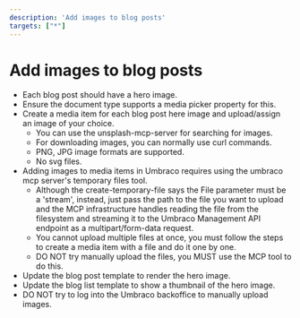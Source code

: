 ```yaml
---
description: 'Add images to blog posts'
targets: ["*"]
---
```


# Add images to blog posts

* Each blog post should have a hero image.
* Ensure the document type supports a media picker property for this.
* Create a media item for each blog post here image and upload/assign an image of your choice.
  * You can use the unsplash-mcp-server for searching for images.
  * For downloading images, you can normally use curl commands.
  * PNG, JPG image formats are supported.
  * No svg files.
* Adding images to media items in Umbraco requires using the umbraco mcp server's temporary files tool.
  * Although the create-temporary-file says the File parameter must be a 'stream', instead, just pass the path to the file you want to upload and the MCP infrastructure handles reading the file from the filesystem and streaming it to the Umbraco Management API endpoint as a multipart/form-data request.
  * You cannot upload multiple files at once, you must follow the steps to create a media item with a file and do it one by one.
  * DO NOT try manually upload the files, you MUST use the MCP tool to do this.
* Update the blog post template to render the hero image.
* Update the blog list template to show a thumbnail of the hero image.
* DO NOT try to log into the Umbraco backoffice to manually upload images.